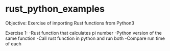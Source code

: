 # rust_python_examples

Objective:
    Exercise of importing Rust functions from Python3

Exercise 1:
    -Rust function that calculates pi number
    -Python version of the same function
    -Call rust function in python and run both
    -Compare run time of each
